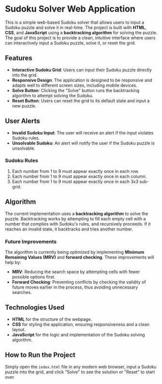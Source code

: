 # Sudoku Solver Web Application

This is a simple web-based Sudoku solver that allows users to input a Sudoku puzzle and solve it in real-time. The project is built with **HTML**, **CSS**, and **JavaScript** using a **backtracking algorithm** for solving the puzzle. The goal of this project is to provide a clean, intuitive interface where users can interactively input a Sudoku puzzle, solve it, or reset the grid.

## Features

- **Interactive Sudoku Grid**: Users can input their Sudoku puzzle directly into the grid.
- **Responsive Design**: The application is designed to be responsive and adapts well to different screen sizes, including mobile devices.
- **Solve Button**: Clicking the "Solve" button runs the backtracking algorithm to attempt solving the Sudoku.
- **Reset Button**: Users can reset the grid to its default state and input a new puzzle.

## User Alerts

- **Invalid Sudoku Input**: The user will receive an alert if the input violates Sudoku rules.
- **Unsolvable Sudoku**: An alert will notify the user if the Sudoku puzzle is unsolvable.

### Sudoku Rules

1. Each number from 1 to 9 must appear exactly once in each row.
2. Each number from 1 to 9 must appear exactly once in each column.
3. Each number from 1 to 9 must appear exactly once in each 3x3 sub-grid.

## Algorithm

The current implementation uses a **backtracking algorithm** to solve the puzzle. Backtracking works by attempting to fill each empty cell with a number that complies with Sudoku's rules, and recursively proceeds. If it reaches an invalid state, it backtracks and tries another number.

### Future Improvements

The algorithm is currently being optimized by implementing **Minimum Remaining Values (MRV)** and **forward checking**. These improvements will help by:

- **MRV**: Reducing the search space by attempting cells with fewer possible options first.
- **Forward Checking**: Preventing conflicts by checking the validity of future moves earlier in the process, thus avoiding unnecessary searches.

## Technologies Used

- **HTML** for the structure of the webpage.
- **CSS** for styling the application, ensuring responsiveness and a clean layout.
- **JavaScript** for the logic and implementation of the Sudoku solving algorithm.

## How to Run the Project

Simply open the `index.html` file in any modern web browser, input a Sudoku puzzle into the grid, and click "Solve" to see the solution or "Reset" to start over.

